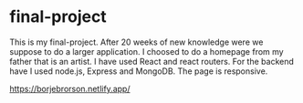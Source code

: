 # final-project

This is my final-project. After 20 weeks of new knowledge were we suppose to do a larger application. I choosed to do a homepage from my father that is an artist. I have used React and react routers. For the backend have I used node.js, Express and MongoDB. The page is responsive.

https://borjebrorson.netlify.app/
